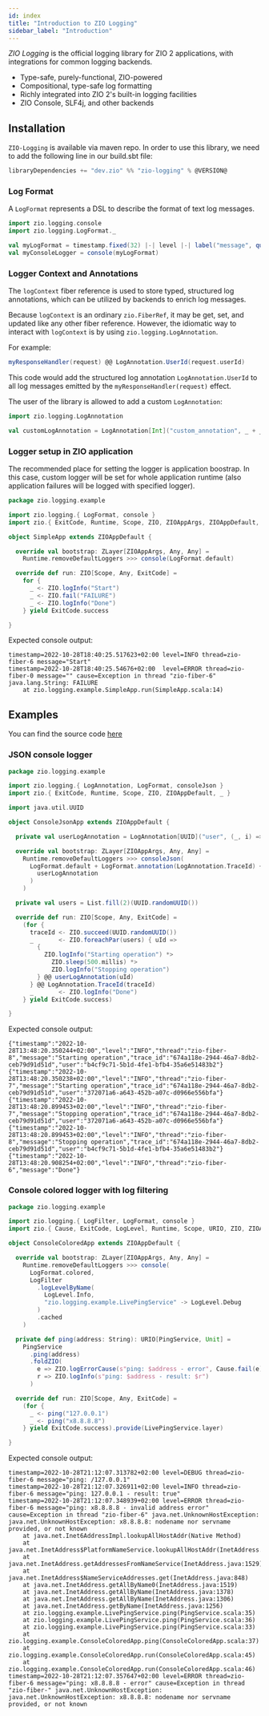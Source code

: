 ```yaml
---
id: index
title: "Introduction to ZIO Logging"
sidebar_label: "Introduction"
---
```


_ZIO Logging_ is the official logging library for ZIO 2 applications, with integrations for common logging backends.

- Type-safe, purely-functional, ZIO-powered
- Compositional, type-safe log formatting
- Richly integrated into ZIO 2's built-in logging facilities
- ZIO Console, SLF4j, and other backends

## Installation

`ZIO-Logging` is available via maven repo.
In order to use this library, we need to add the following line in our build.sbt file:

```scala
libraryDependencies += "dev.zio" %% "zio-logging" % @VERSION@
```

### Log Format

A `LogFormat` represents a DSL to describe the format of text log messages.

```scala
import zio.logging.console
import zio.logging.LogFormat._

val myLogFormat = timestamp.fixed(32) |-| level |-| label("message", quoted(line))
val myConsoleLogger = console(myLogFormat)
```

### Logger Context and Annotations

The `logContext` fiber reference is used to store typed, structured log
annotations, which can be utilized by backends to enrich log messages.

Because `logContext` is an ordinary `zio.FiberRef`, it may be get, set,
and updated like any other fiber reference. However, the idiomatic way to
interact with `logContext` is by using `zio.logging.LogAnnotation`.

For example:

```scala
myResponseHandler(request) @@ LogAnnotation.UserId(request.userId)
```

This code would add the structured log annotation `LogAnnotation.UserId`
to all log messages emitted by the `myResponseHandler(request)` effect.

The user of the library is allowed to add a custom `LogAnnotation`:

```scala
import zio.logging.LogAnnotation

val customLogAnnotation = LogAnnotation[Int]("custom_annotation", _ + _, _.toString)
```

### Logger setup in ZIO application

The recommended place for setting the logger is application boostrap.
In this case, custom logger will be set for whole application runtime (also application failures will be logged with specified logger).

```scala
package zio.logging.example

import zio.logging.{ LogFormat, console }
import zio.{ ExitCode, Runtime, Scope, ZIO, ZIOAppArgs, ZIOAppDefault, ZLayer }

object SimpleApp extends ZIOAppDefault {

  override val bootstrap: ZLayer[ZIOAppArgs, Any, Any] =
    Runtime.removeDefaultLoggers >>> console(LogFormat.default)

  override def run: ZIO[Scope, Any, ExitCode] =
    for {
      _ <- ZIO.logInfo("Start")
      _ <- ZIO.fail("FAILURE")
      _ <- ZIO.logInfo("Done")
    } yield ExitCode.success

}
```

Expected console output:

```
timestamp=2022-10-28T18:40:25.517623+02:00 level=INFO thread=zio-fiber-6 message="Start"
timestamp=2022-10-28T18:40:25.54676+02:00  level=ERROR thread=zio-fiber-0 message="" cause=Exception in thread "zio-fiber-6" java.lang.String: FAILURE
	at zio.logging.example.SimpleApp.run(SimpleApp.scala:14)
```

## Examples

You can find the source code [here](https://github.com/zio/zio-logging/tree/master/examples/src/main/scala/zio/logging/example)

### JSON console logger

```scala
package zio.logging.example

import zio.logging.{ LogAnnotation, LogFormat, consoleJson }
import zio.{ ExitCode, Runtime, Scope, ZIO, ZIOAppDefault, _ }

import java.util.UUID

object ConsoleJsonApp extends ZIOAppDefault {

  private val userLogAnnotation = LogAnnotation[UUID]("user", (_, i) => i, _.toString)

  override val bootstrap: ZLayer[ZIOAppArgs, Any, Any] =
    Runtime.removeDefaultLoggers >>> consoleJson(
      LogFormat.default + LogFormat.annotation(LogAnnotation.TraceId) + LogFormat.annotation(
        userLogAnnotation
      )
    )

  private val users = List.fill(2)(UUID.randomUUID())

  override def run: ZIO[Scope, Any, ExitCode] =
    (for {
      traceId <- ZIO.succeed(UUID.randomUUID())
      _       <- ZIO.foreachPar(users) { uId =>
        {
          ZIO.logInfo("Starting operation") *>
            ZIO.sleep(500.millis) *>
            ZIO.logInfo("Stopping operation")
        } @@ userLogAnnotation(uId)
      } @@ LogAnnotation.TraceId(traceId)
      _       <- ZIO.logInfo("Done")
    } yield ExitCode.success)

}
```

Expected console output:

```
{"timestamp":"2022-10-28T13:48:20.350244+02:00","level":"INFO","thread":"zio-fiber-8","message":"Starting operation","trace_id":"674a118e-2944-46a7-8db2-ceb79d91d51d","user":"b4cf9c71-5b1d-4fe1-bfb4-35a6e51483b2"}
{"timestamp":"2022-10-28T13:48:20.350238+02:00","level":"INFO","thread":"zio-fiber-7","message":"Starting operation","trace_id":"674a118e-2944-46a7-8db2-ceb79d91d51d","user":"372071a6-a643-452b-a07c-d0966e556bfa"}
{"timestamp":"2022-10-28T13:48:20.899453+02:00","level":"INFO","thread":"zio-fiber-7","message":"Stopping operation","trace_id":"674a118e-2944-46a7-8db2-ceb79d91d51d","user":"372071a6-a643-452b-a07c-d0966e556bfa"}
{"timestamp":"2022-10-28T13:48:20.899453+02:00","level":"INFO","thread":"zio-fiber-8","message":"Stopping operation","trace_id":"674a118e-2944-46a7-8db2-ceb79d91d51d","user":"b4cf9c71-5b1d-4fe1-bfb4-35a6e51483b2"}
{"timestamp":"2022-10-28T13:48:20.908254+02:00","level":"INFO","thread":"zio-fiber-6","message":"Done"}
```

### Console colored logger with log filtering

```scala
package zio.logging.example

import zio.logging.{ LogFilter, LogFormat, console }
import zio.{ Cause, ExitCode, LogLevel, Runtime, Scope, URIO, ZIO, ZIOAppArgs, ZIOAppDefault, ZLayer }

object ConsoleColoredApp extends ZIOAppDefault {

  override val bootstrap: ZLayer[ZIOAppArgs, Any, Any] =
    Runtime.removeDefaultLoggers >>> console(
      LogFormat.colored,
      LogFilter
        .logLevelByName(
          LogLevel.Info,
          "zio.logging.example.LivePingService" -> LogLevel.Debug
        )
        .cached
    )

  private def ping(address: String): URIO[PingService, Unit] =
    PingService
      .ping(address)
      .foldZIO(
        e => ZIO.logErrorCause(s"ping: $address - error", Cause.fail(e)),
        r => ZIO.logInfo(s"ping: $address - result: $r")
      )

  override def run: ZIO[Scope, Any, ExitCode] =
    (for {
      _ <- ping("127.0.0.1")
      _ <- ping("x8.8.8.8")
    } yield ExitCode.success).provide(LivePingService.layer)

}
```

Expected console output:

```
timestamp=2022-10-28T21:12:07.313782+02:00 level=DEBUG thread=zio-fiber-6 message="ping: /127.0.0.1"
timestamp=2022-10-28T21:12:07.326911+02:00 level=INFO thread=zio-fiber-6 message="ping: 127.0.0.1 - result: true"
timestamp=2022-10-28T21:12:07.348939+02:00 level=ERROR thread=zio-fiber-6 message="ping: x8.8.8.8 - invalid address error" cause=Exception in thread "zio-fiber-6" java.net.UnknownHostException: java.net.UnknownHostException: x8.8.8.8: nodename nor servname provided, or not known
	at java.net.Inet6AddressImpl.lookupAllHostAddr(Native Method)
	at java.net.InetAddress$PlatformNameService.lookupAllHostAddr(InetAddress.java:929)
	at java.net.InetAddress.getAddressesFromNameService(InetAddress.java:1529)
	at java.net.InetAddress$NameServiceAddresses.get(InetAddress.java:848)
	at java.net.InetAddress.getAllByName0(InetAddress.java:1519)
	at java.net.InetAddress.getAllByName(InetAddress.java:1378)
	at java.net.InetAddress.getAllByName(InetAddress.java:1306)
	at java.net.InetAddress.getByName(InetAddress.java:1256)
	at zio.logging.example.LivePingService.ping(PingService.scala:35)
	at zio.logging.example.LivePingService.ping(PingService.scala:36)
	at zio.logging.example.LivePingService.ping(PingService.scala:33)
	at zio.logging.example.ConsoleColoredApp.ping(ConsoleColoredApp.scala:37)
	at zio.logging.example.ConsoleColoredApp.run(ConsoleColoredApp.scala:45)
	at zio.logging.example.ConsoleColoredApp.run(ConsoleColoredApp.scala:46)
timestamp=2022-10-28T21:12:07.357647+02:00 level=ERROR thread=zio-fiber-6 message="ping: x8.8.8.8 - error" cause=Exception in thread "zio-fiber-" java.net.UnknownHostException: java.net.UnknownHostException: x8.8.8.8: nodename nor servname provided, or not known
```
